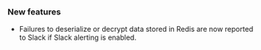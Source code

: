 ### New features

- Failures to deserialize or decrypt data stored in Redis are now reported to Slack if Slack alerting is enabled.
